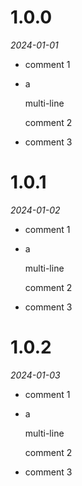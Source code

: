 # 1.0.0
*2024-01-01*

- comment 1
- a

    multi-line

    comment 2
- comment 3

# 1.0.1
*2024-01-02*

- comment 1
- a

    multi-line

    comment 2
- comment 3

# 1.0.2
*2024-01-03*

- comment 1
- a

    multi-line

    comment 2
- comment 3